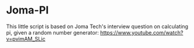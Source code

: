# Joma-PI
This little script is based on Joma Tech's interview question on calculating pi, given a random number generator: https://www.youtube.com/watch?v=pvimAM_SLic
